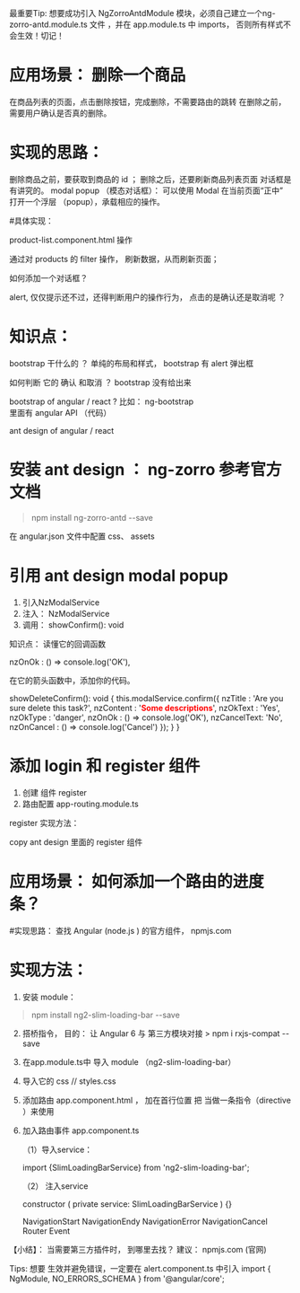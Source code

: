 最重要Tip: 想要成功引入 NgZorroAntdModule 模块，必须自己建立一个ng-zorro-antd.module.ts 文件 ，并在 app.module.ts 中 imports，
          否则所有样式不会生效！切记！

# 应用场景： 删除一个商品
   在商品列表的页面，点击删除按钮，完成删除，不需要路由的跳转
   在删除之前，需要用户确认是否真的删除。

# 实现的思路：
   删除商品之前，要获取到商品的 id ；  删除之后，还要刷新商品列表页面
   对话框是有讲究的。 modal popup （模态对话框）： 可以使用 Modal 在当前页面“正中” 打开一个浮层 （popup），承载相应的操作。
   
#具体实现：

 product-list.component.html 操作

 通过对 products 的 filter 操作， 刷新数据，从而刷新页面；

 如何添加一个对话框？

 alert, 仅仅提示还不过，还得判断用户的操作行为， 点击的是确认还是取消呢 ？


# 知识点：

  bootstrap 干什么的 ？  单纯的布局和样式， bootstrap 有 alert 弹出框 

  如何判断 它的 确认 和取消 ？  bootstrap 没有给出来

  bootstrap of angular / react ?   比如： ng-bootstrap  
    里面有 angular API （代码） 

  ant design of angular  / react  

#  安装 ant design ： ng-zorro 参考官方文档 

 >  npm install ng-zorro-antd --save

   在 angular.json 文件中配置 css、 assets

# 引用 ant design modal popup

 1.  引入NzModalService
 2.  注入： NzModalService
 3.  调用：  showConfirm(): void

知识点： 读懂它的回调函数 

   nzOnOk      : () => console.log('OK'),

   在它的箭头函数中，添加你的代码。

  showDeleteConfirm(): void {
    this.modalService.confirm({
      nzTitle     : 'Are you sure delete this task?',
      nzContent   : '<b style="color: red;">Some descriptions</b>',
      nzOkText    : 'Yes',
      nzOkType    : 'danger',
      nzOnOk      : () => console.log('OK'),
      nzCancelText: 'No',
      nzOnCancel  : () => console.log('Cancel')
    });
  }
}

#  添加 login  和 register 组件

  1. 创建 组件 register
  2. 路由配置  app-routing.module.ts 
  
  register 实现方法：
   
   copy  ant design 里面的 register 组件
   

# 应用场景： 如何添加一个路由的进度条？

#实现思路： 查找 Angular (node.js ) 的官方组件，  npmjs.com 

# 实现方法：

  1.  安装 module：
  > npm install ng2-slim-loading-bar --save

  2. 搭桥指令， 目的： 让 Angular 6 与 第三方模块对接
    >  npm i rxjs-compat --save

  3.  在app.module.ts中  导入 module （ng2-slim-loading-bar）

  4.  导入它的 css  // styles.css

  5.  添加路由  app.component.html  ， 加在首行位置
      把  <ng2-slim-loading-bar>  当做一条指令（directive ）来使用
 
  6. 加入路由事件  app.component.ts 

     （1）导入service： 

      import {SlimLoadingBarService} from 'ng2-slim-loading-bar';

     （2） 注入service

       constructor ( private service: SlimLoadingBarService  ) {}

      NavigationStart
      NavigationEndy
      NavigationError
      NavigationCancel
      Router
      Event

【小结】：
  当需要第三方插件时， 到哪里去找？  建议： npmjs.com (官网)


Tips: 想要 <alert></alert> 生效并避免错误，一定要在 alert.component.ts 中引入
      import { NgModule, NO_ERRORS_SCHEMA } from '@angular/core';  











        